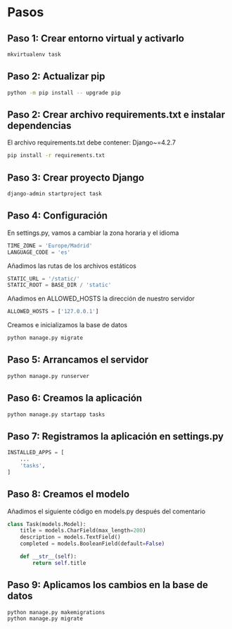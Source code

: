 # Pasos

## Paso 1: Crear entorno virtual y activarlo

```bash
mkvirtualenv task
```

## Paso 2: Actualizar pip

```bash
python -m pip install -- upgrade pip
```

## Paso 2: Crear archivo requirements.txt e instalar dependencias

El archivo requirements.txt debe contener: Django~=4.2.7

```bash
pip install -r requirements.txt
```

## Paso 3: Crear proyecto Django

```bash
django-admin startproject task
```

## Paso 4: Configuración

En settings.py, vamos a cambiar la zona horaria y el idioma

```python
TIME_ZONE = 'Europe/Madrid'
LANGUAGE_CODE = 'es'
```

Añadimos las rutas de los archivos estáticos

```python
STATIC_URL = '/static/'
STATIC_ROOT = BASE_DIR / 'static'
```

Añadimos en ALLOWED_HOSTS la dirección de nuestro servidor

```python
ALLOWED_HOSTS = ['127.0.0.1']
```

Creamos e inicializamos la base de datos

```bash
python manage.py migrate
```

## Paso 5: Arrancamos el servidor

```bash
python manage.py runserver
```

## Paso 6: Creamos la aplicación

```bash
python manage.py startapp tasks
```

## Paso 7: Registramos la aplicación en settings.py

```python
INSTALLED_APPS = [
    ...
    'tasks',
]
```

## Paso 8: Creamos el modelo
Añadimos el siguiente código en models.py después del comentario
```python
class Task(models.Model):
    title = models.CharField(max_length=200)
    description = models.TextField()
    completed = models.BooleanField(default=False)

    def __str__(self):
        return self.title
```

## Paso 9: Aplicamos los cambios en la base de datos

```bash
python manage.py makemigrations
python manage.py migrate
```